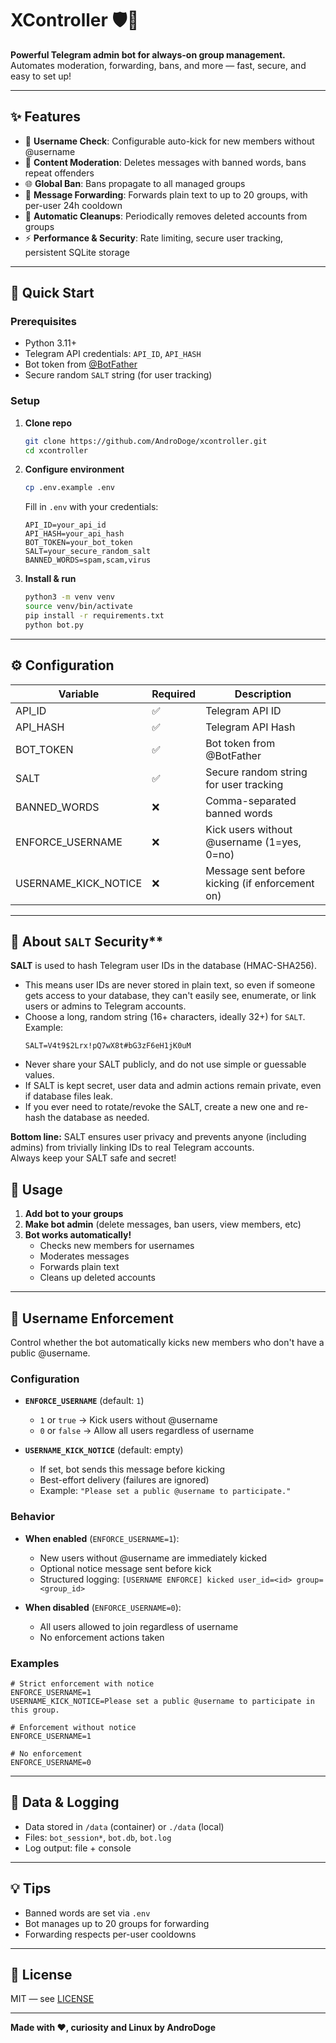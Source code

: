 # XController 🛡️🤖

**Powerful Telegram admin bot for always-on group management.**  
Automates moderation, forwarding, bans, and more — fast, secure, and easy to set up!

---

## ✨ Features

- 🔐 **Username Check**: Configurable auto-kick for new members without @username
- 🚫 **Content Moderation**: Deletes messages with banned words, bans repeat offenders
- 🌐 **Global Ban**: Bans propagate to all managed groups
- 📡 **Message Forwarding**: Forwards plain text to up to 20 groups, with per-user 24h cooldown
- 🧹 **Automatic Cleanups**: Periodically removes deleted accounts from groups
- ⚡ **Performance & Security**: Rate limiting, secure user tracking, persistent SQLite storage

---

## 🚀 Quick Start

### Prerequisites

- Python 3.11+
- Telegram API credentials: `API_ID`, `API_HASH`
- Bot token from [@BotFather](https://t.me/BotFather)
- Secure random `SALT` string (for user tracking)

### Setup

1. **Clone repo**
   ```bash
   git clone https://github.com/AndroDoge/xcontroller.git
   cd xcontroller
   ```

2. **Configure environment**
   ```bash
   cp .env.example .env
   ```
   Fill in `.env` with your credentials:
   ```env
   API_ID=your_api_id
   API_HASH=your_api_hash
   BOT_TOKEN=your_bot_token
   SALT=your_secure_random_salt
   BANNED_WORDS=spam,scam,virus
   ```

3. **Install & run**
   ```bash
   python3 -m venv venv
   source venv/bin/activate
   pip install -r requirements.txt
   python bot.py
   ```

---

## ⚙️ Configuration

| Variable               | Required | Description                                      |
|------------------------|----------|--------------------------------------------------|
| API_ID                 | ✅       | Telegram API ID                                  |
| API_HASH               | ✅       | Telegram API Hash                                |
| BOT_TOKEN              | ✅       | Bot token from @BotFather                        |
| SALT                   | ✅       | Secure random string for user tracking          |
| BANNED_WORDS           | ❌       | Comma-separated banned words                     |
| ENFORCE_USERNAME       | ❌       | Kick users without @username (1=yes, 0=no)      |
| USERNAME_KICK_NOTICE   | ❌       | Message sent before kicking (if enforcement on) |

---
## 🔐 About `SALT` Security**
>
**SALT** is used to hash Telegram user IDs in the database (HMAC-SHA256).
- This means user IDs are never stored in plain text, so even if someone gets access to your database, they can't easily see, enumerate, or link users or admins to Telegram accounts.
 - Choose a long, random string (16+ characters, ideally 32+) for `SALT`. Example:
   ```
   SALT=V4t9$2Lrx!pQ7wX8t#bG3zF6eH1jK0uM
   ```
 - Never share your SALT publicly, and do not use simple or guessable values.
 - If SALT is kept secret, user data and admin actions remain private, even if database files leak.
 - If you ever need to rotate/revoke the SALT, create a new one and re-hash the database as needed.

**Bottom line:** SALT ensures user privacy and prevents anyone (including admins) from trivially linking IDs to real Telegram accounts.  
 Always keep your SALT safe and secret!

## 📝 Usage

1. **Add bot to your groups**
2. **Make bot admin** (delete messages, ban users, view members, etc)
3. **Bot works automatically!**
   - Checks new members for usernames
   - Moderates messages
   - Forwards plain text
   - Cleans up deleted accounts

---

## 🔐 Username Enforcement

Control whether the bot automatically kicks new members who don't have a public @username.

### Configuration

- **`ENFORCE_USERNAME`** (default: `1`)
  - `1` or `true` → Kick users without @username
  - `0` or `false` → Allow all users regardless of username
  
- **`USERNAME_KICK_NOTICE`** (default: empty)
  - If set, bot sends this message before kicking
  - Best-effort delivery (failures are ignored)
  - Example: `"Please set a public @username to participate."`

### Behavior

- **When enabled** (`ENFORCE_USERNAME=1`):
  - New users without @username are immediately kicked
  - Optional notice message sent before kick
  - Structured logging: `[USERNAME ENFORCE] kicked user_id=<id> group=<group_id>`
  
- **When disabled** (`ENFORCE_USERNAME=0`):
  - All users allowed to join regardless of username
  - No enforcement actions taken

### Examples

```env
# Strict enforcement with notice
ENFORCE_USERNAME=1
USERNAME_KICK_NOTICE=Please set a public @username to participate in this group.

# Enforcement without notice
ENFORCE_USERNAME=1

# No enforcement
ENFORCE_USERNAME=0
```

---

## 📁 Data & Logging

- Data stored in `/data` (container) or `./data` (local)
- Files: `bot_session*`, `bot.db`, `bot.log`
- Log output: file + console

---

## 💡 Tips

- Banned words are set via `.env`
- Bot manages up to 20 groups for forwarding
- Forwarding respects per-user cooldowns

---

## 📜 License

MIT — see [LICENSE](LICENSE)

---

**Made with ❤️, curiosity and Linux by AndroDoge**
